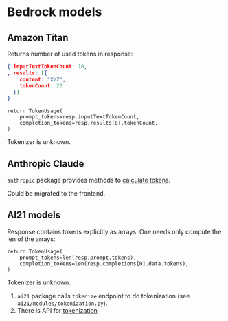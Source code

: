 # Bedrock models

## Amazon Titan

Returns number of used tokens in response:

```json
{ inputTextTokenCount: 10,
, results: [{
    content: "XYZ",
    tokenCount: 20
  }]
}
```

```
return TokenUsage(
    prompt_tokens=resp.inputTextTokenCount,
    completion_tokens=resp.results[0].tokenCount,
)
```

Tokenizer is unknown.

## Anthropic Claude

`anthropic` package provides methods to [calculate tokens](https://github.com/anthropics/anthropic-sdk-python/blob/main/examples/tokens.py).

Could be migrated to the frontend.

## AI21 models

Response contains tokens explicitly as arrays. One needs only compute the len of the arrays:

```
return TokenUsage(
    prompt_tokens=len(resp.prompt.tokens),
    completion_tokens=len(resp.completions[0].data.tokens),
)
```

Tokenizer is unknown.

1. `ai21` package calls `tokenize` endpoint to do tokenization (see `ai21/modules/tokenization.py`).
2. There is API for [tokenization](https://docs.ai21.com/reference/tokenize-ref)
